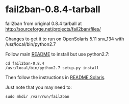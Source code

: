 fail2ban-0.8.4-tarball
======================
fail2ban from original 0.8.4 tarball at http://sourceforge.net/projects/fail2ban/files/

Changes to get it to run on OpenSolaris 5.11 snv_134 with /usr/local/bin/python2.7

Follow main [README](README) to install but use python2.7:

	cd fail2ban-0.8.4
	/usr/local/bin/python2.7 setup.py install

Then follow the instructions in [README.Solaris](README.Solaris). 

Just note that you may need to:

	sudo mkdir /var/run/fail2ban

